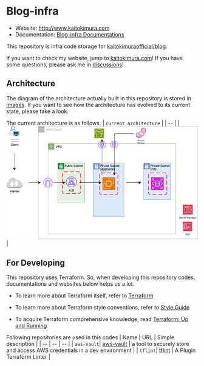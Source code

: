 # Blog-infra

- Website: http://www.kaitokimura.com
- Documentation: [Blog-infra Documentations](main/docs/)

This repository is infra code storage for [kaitokimuraofficial/blog](https://github.com/kaitokimuraofficial/blog/).

If you want to check my website, jump to [kaitokimura.com](http://www.kaitokimura.com)!
If you have some questions, please ask me in [discussions](https://github.com/kaitokimuraofficial/blog-infra/discussions/)!

## Architecture

The diagram of the architecture actually built in this repository is stored in [images](/images).
If you want to see how the architecture has evolved to its current state, please take a look.

The current architecture is as follows.
| `current architecture` |
| -- |
| ![current architecture](/images/0.1.0.png) |

## For Developing

This repository uses Terraform. So, when developing this repository codes, documentations and websites below helps us a lot.

- To learn more about Terraform itself, refer to [Terraform](https://developer.hashicorp.com/terraform)

- To learn more about Terraform style conventions, refer to [Style Guide](https://developer.hashicorp.com/terraform/language/style)

- To acquire Terraform comprehensive knowledge, read [Terraform: Up and Running](https://www.oreilly.com/library/view/terraform-up-and/9781098116736/)


Following repositories are used in this codes
| Name | URL | Simple description |
| -- | -- | -- |
| `aws-vault`| [aws-vault](https://github.com/99designs/aws-vault) | a tool to securely store and access AWS credentials in a dev environment |
| `tflint`| [tflint](https://github.com/terraform-linters/tflint) | A Plugin Terraform Linter |
